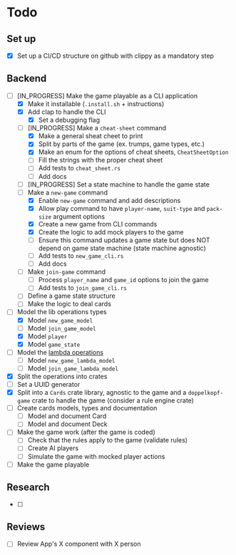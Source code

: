 # Todo

## Set up
- [x] Set up a CI/CD structure on github with clippy as a mandatory step

## Backend 

- [ ] [IN_PROGRESS] Make the game playable as a CLI application
  - [x] Make it installable (`.install.sh` + instructions)
  - [x] Add clap to handle the CLI
    - [x] Set a debugging flag
  - [ ] [IN_PROGRESS] Make a `cheat-sheet` command
    - [x] Make a general sheat cheet to print
    - [x] Split by parts of the game (ex. trumps, game types, etc.)
    - [x] Make an enum for the options of cheat sheets, `CheatSheetOption`
    - [ ] Fill the strings with the proper cheat sheet
    - [ ] Add tests to `cheat_sheet.rs`
    - [ ] Add docs
  - [ ] [IN_PROGRESS] Set a state machine to handle the game state
  - [ ] Make a `new-game` command
    - [x] Enable `new-game` command and add descriptions
    - [x] Allow play command to have `player-name`, `suit-type` and `pack-size` argument options
    - [x] Create a new game from CLI commands
    - [x] Create the logic to add mock players to the game
    - [ ] Ensure this command updates a game state but does NOT depend on game state machine (state machine agnostic)
    - [ ] Add tests to `new_game_cli.rs`
    - [ ] Add docs
  - [ ] Make `join-game` command
    - [ ] Process `player_name` and `game_id` options to join the game
    - [ ] Add tests to `join_game_cli.rs`
  - [ ] Define a game state structure
  - [ ] Make the logic to deal cards
- [ ] Model the lib operations types
  - [x] Model `new_game_model`
  - [ ] Model `join_game_model`
  - [x] Model `player`
  - [x] Model `game_state`
- [ ] Model the [lambda operations](https://github.com/Rbatistab/dopplekopf-cdk/blob/main/docs/ARCHITECTURE_AND_DESIGN.md?plain=1#L68-L73)
  - [ ] Model `new_game_lambda_model`
  - [ ] Model `join_game_lambda_model`
- [x] Split the operations into crates
- [ ] Set a UUID generator
- [x] Split into a `Cards` crate library, agnostic to the game and a `doppelkopf-game` crate to handle the game (consider a rule engine crate)
- [ ] Create cards models, types and documentation
  - [ ] Model and document Card
  - [ ] Model and document Deck
- [ ] Make the game work (after the game is coded)
  - [ ] Check that the rules apply to the game (validate rules)
  - [ ] Create AI players
  - [ ] Simulate the game with mocked player actions
- [ ] Make the game playable

## Research

- [ ] 

## Reviews

- [ ] Review App's X component with X person
